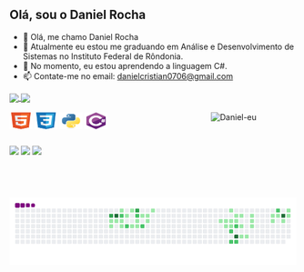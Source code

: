 ## Olá, sou o Daniel Rocha

- 👋 Olá, me chamo Daniel Rocha
- 👀 Atualmente eu estou me graduando em Análise e Desenvolvimento de Sistemas no Instituto Federal de Rôndonia.
- 🌱 No momento, eu estou aprendendo a linguagem C#.
- 📫 Contate-me no email: danielcristian0706@gmail.com


<a href="https://github.com/DannKes1/github-readme-stats">
  <img height=200 align="center" src="https://github-readme-stats.vercel.app/api?username=DannKes1" />
</a>
<a href="https://github.com/DannKes1/convoychat">
  <img height=200 align="center" src="https://github-readme-stats.vercel.app/api/top-langs?username=DannKes1&layout=compact&langs_count=8&card_width=320" />
</a>

<div style="display: inline_block"><br>
  <img align="center" alt="Daniel-HTML" height="30" width="40" src="https://raw.githubusercontent.com/devicons/devicon/master/icons/html5/html5-original.svg">
  <img align="center" alt="Daniel-CSS" height="30" width="40" src="https://raw.githubusercontent.com/devicons/devicon/master/icons/css3/css3-original.svg">
  <img align="center" alt="Daniel-Python" height="30" width="40" src="https://raw.githubusercontent.com/devicons/devicon/master/icons/python/python-original.svg">
  <img align="center" alt="Daniel-Csharp" height="30" width="40" src="https://raw.githubusercontent.com/devicons/devicon/master/icons/csharp/csharp-original.svg">

  <img align="right" alt="Daniel-eu" height="150" width="150"  src="https://github.com/DannKes1/TopicosEspeciaisTecnologia/assets/161393763/5acc61a8-448b-4c61-b271-3b2b75345606">
  
</div>

  ##

  <div> 
  <a href="https://www.instagram.com/daniel_roch7/" target="_blank"><img src="https://img.shields.io/badge/-Instagram-%23E4405F?style=for-the-badge&logo=instagram&logoColor=white" target="_blank"></a>
 <a href="https://discord.com/channels/@me/920496986292117534" target="_blank"><img src="https://img.shields.io/badge/Discord-7289DA?style=for-the-badge&logo=discord&logoColor=white" target="_blank"></a> 
  <a href="https://www.linkedin.com/in/daniel-rocha-046204247/" target="_blank"><img src="https://img.shields.io/badge/-LinkedIn-%230077B5?style=for-the-badge&logo=linkedin&logoColor=white" target="_blank"></a> 
</div>

 ![snake gif](https://github.com/dannkes1/dannkes1/blob/output/github-contribution-grid-snake.gif)
